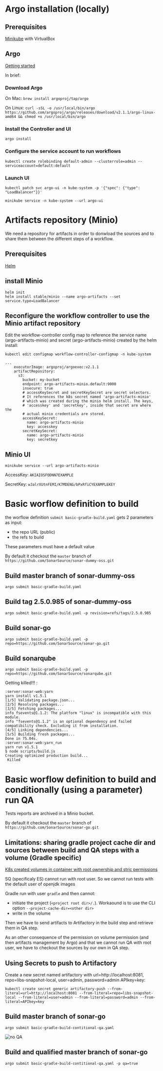 # Argo installation (locally)

## Prerequisites
[Minikube](https://kubernetes.io/docs/tasks/tools/install-minikube/) with VirtualBox

## Argo
[Getting started](https://github.com/argoproj/argo/blob/master/demo.md)

In brief:

### Download Argo

On Mac: `brew install argoproj/tap/argo`

On Linux: `curl -sSL -o /usr/local/bin/argo https://github.com/argoproj/argo/releases/download/v2.1.1/argo-linux-amd64 && chmod +x /usr/local/bin/argo`

### Install the Controller and UI

`argo install`

### Configure the service account to run workflows

`kubectl create rolebinding default-admin --clusterrole=admin --serviceaccount=default:default`

### Launch UI

`kubectl patch svc argo-ui -n kube-system -p '{"spec": {"type": "LoadBalancer"}}'`

`minikube service -n kube-system --url argo-ui`

# Artifacts repository (Minio)

We need a repository for artifacts in order to donwload the sources and to share them between the different steps of a workflow.

## Prerequisites

[Helm](https://docs.helm.sh/using_helm/)

## install Minio

```
helm init
helm install stable/minio --name argo-artifacts --set service.type=LoadBalancer
```

## Reconfigure the workflow controller to use the Minio artifact repository

Edit the workflow-controller config map to reference the service name (argo-artifacts-minio) and secret (argo-artifacts-minio) created by the helm install:

`kubectl edit configmap workflow-controller-configmap -n kube-system`

```
...
    executorImage: argoproj/argoexec:v2.1.1
    artifactRepository:
      s3:
        bucket: my-bucket
        endpoint: argo-artifacts-minio.default:9000
        insecure: true
        # accessKeySecret and secretKeySecret are secret selectors.
        # It references the k8s secret named 'argo-artifacts-minio'
        # which was created during the minio helm install. The keys,
        # 'accesskey' and 'secretkey', inside that secret are where the
        # actual minio credentials are stored.
        accessKeySecret:
          name: argo-artifacts-minio
          key: accesskey
        secretKeySecret:
          name: argo-artifacts-minio
          key: secretkey
```

## Minio UI

`minikube service --url argo-artifacts-minio`

AccessKey: `AKIAIOSFODNN7EXAMPLE`

SecretKey: `wJalrXUtnFEMI/K7MDENG/bPxRfiCYEXAMPLEKEY`

# Basic worflow definition to build

the worflow definition `submit basic-gradle-build.yaml` gets 2 parameters as input:
* the repo URL (public)
* the refs to build

These parameters must have a default value

By default it checkout the `master` branch of `https://github.com/SonarSource/sonar-dummy-oss.git`

## Build master branch of sonar-dummy-oss
`argo submit basic-gradle-build.yaml`

## Build tag 2.5.0.985 of sonar-dummy-oss
`argo submit basic-gradle-build.yaml -p revision=refs/tags/2.5.0.985`

## Build sonar-go
`argo submit basic-gradle-build.yaml -p repo=https://github.com/SonarSource/sonar-go.git`

## Build sonarqube
`argo submit basic-gradle-build.yaml -p repo=https://github.com/SonarSource/sonarqube.git`

Getting killed!!! :
```
:server:sonar-web:yarn
yarn install v1.5.1
[1/5] Validating package.json...
[2/5] Resolving packages...
[3/5] Fetching packages...
info fsevents@1.1.2: The platform "linux" is incompatible with this module.
info "fsevents@1.1.2" is an optional dependency and failed compatibility check. Excluding it from installation.
[4/5] Linking dependencies...
[5/5] Building fresh packages...
Done in 75.04s.
:server:sonar-web:yarn_run
yarn run v1.5.1
$ node scripts/build.js
Creating optimized production build...
 Killed
 ```

# Basic worflow definition to build and conditionally (using a parameter) run QA

Tests reports are archived in a Minio bucket.

By default it checkout the `master` branch of `https://github.com/SonarSource/sonar-go.git`

## Limitations: sharing gradle project cache dir and sources between build and QA steps with a volume (Gradle specific)

[K8s created volumes in container with root ownership and stric permissions](https://github.com/kubernetes/kubernetes/issues/2630)

SQ (specificaly ES) cannot run with root user. So we cannot run tests with the default user of openjdk images

Gradle run with user `gradle` and then cannot:
* initiate the project (`<project root dir>/.`). Workaound is to use the CLI option `--project-cache-dir=<other dir>`
* write in the volume

Then we have to send artifacts to Artifactory in the build step and retrieve them in QA step.

As an other consequence of the permission on volume permission (and then artifacts management by Argo) and that we cannot run QA with root user, we have to checkout the sources by our own in QA step.

## Using Secrets to push to Artifactory

Create a new secret named artifactory with url=http://localhost:8081, repo=libs-snapshot-local, user=admin, password=admin APIkey=key:

`kubectl create secret generic artifactory-push --from-literal=url=http://localhost:8081 --from-literal=repo=libs-snapshot-local --from-literal=user=admin --from-literal=password=admin --from-literal=APIkey=key`

## Build master branch of sonar-go

`argo submit basic-gradle-build-contitional-qa.yaml`

![no QA](https://github.com/drautureau-sonarsource/argo-test/build-no-qa.png)

## Build and qualified master branch of sonar-go

`argo submit basic-gradle-build-contitional-qa.yaml -p qa=true`
